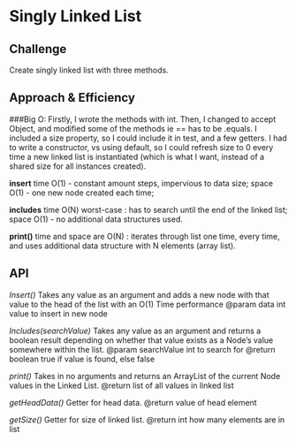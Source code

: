 # Singly Linked List
<!-- Short summary or background information -->

## Challenge
<!-- Description of the challenge -->
Create singly linked list with three methods.

## Approach & Efficiency
<!-- What approach did you take? Why? What is the Big O space/time for this approach? -->
###Big O:
Firstly, I wrote the methods with int.
Then, I changed to accept Object, and modified some of the methods ie == has to be .equals.
I included a size property, so I could include it in test, and a few getters.
I had to write a constructor, vs using default, so I could refresh size to 0 every time a new linked list
is instantiated (which is what I want, instead of a shared size for all instances created).

**insert** time O(1) - constant amount steps, impervious to data size; 
space O(1) - one new node created each time;

**includes** time O(N) worst-case : has to search until the end of the linked list;
space O(1) - no additional data structures used.

**print()** time and space are O(N) : iterates through list one time, every time, and uses
additional data structure with N elements (array list).

## API
*Insert()*
Takes any value as an argument
and adds a new node with that value
to the head of the list with an O(1) Time performance
@param data int value to insert in new node
 
*Includes(searchValue)*
Takes any value as an argument
and returns a boolean result depending
on whether that value exists
as a Node’s value somewhere within the list.
@param searchValue int to search for
@return boolean true if value is found, else false
 
*print()*
Takes in no arguments
and returns an ArrayList
of the current Node values in the Linked List.
@return list of all values in linked list

*getHeadData()* 
Getter for head data.
@return value of head element

*getSize()*
Getter for size of linked list.
@return int how many elements are in list